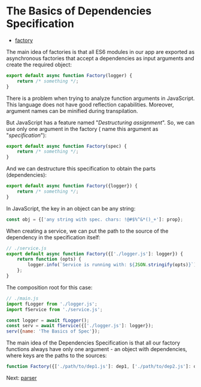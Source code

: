 # The Basics of Dependencies Specification

* [factory](../factory/README.md)

The main idea of factories is that all ES6 modules in our app are exported as asynchronous factories that accept a
dependencies as input arguments and create the required object:

```javascript
export default async function Factory(logger) {
    return /* something */;
}
```

There is a problem when trying to analyze function arguments in JavaScript. This language does not have good reflection
capabilities. Moreover, argument names can be minified during transpilation.

But JavaScript has a feature named "_Destructuring assignment_". So, we can use only one argument in the factory (
name this argument as "_specification_"):

```javascript
export default async function Factory(spec) {
    return /* something */;
}
```

And we can destructure this specification to obtain the parts (dependencies):

```javascript
export default async function Factory({logger}) {
    return /* something */;
}
```

In JavaScript, the key in an object can be any string:

```javascript
const obj = {['any string with spec. chars: !@#$%^&*()_+']: prop};
```

When creating a service, we can put the path to the source of the dependency in the specification itself:

```javascript
// ./service.js
export default async function Factory({['./logger.js']: logger}) {
    return function (opts) {
        logger.info(`Service is running with: ${JSON.stringify(opts)}`);
    };
}
```

The composition root for this case:

```javascript
// ./main.js
import fLogger from './logger.js';
import fService from './service.js';

const logger = await fLogger();
const serv = await fService({['./logger.js']: logger});
serv({name: 'The Basics of Spec'});
```

The main idea of the Dependencies Specification is that all our factory functions always have only one argument -
an object with dependencies, where keys are the paths to the sources:

```javascript
function Factory({['./path/to/dep1.js']: dep1, ['./path/to/dep2.js']: dep2}) { }
```

Next: [parser](../parser/README.md)